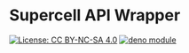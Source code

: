 # Supercell API Wrapper

[![License: CC BY-NC-SA 4.0](https://licensebuttons.net/l/by-nc-sa/4.0/80x15.png)](https://creativecommons.org/licenses/by-nc-sa/4.0/)
[![deno module](https://shield.deno.dev/x/supercell)](https://deno.land/x/supercell)
